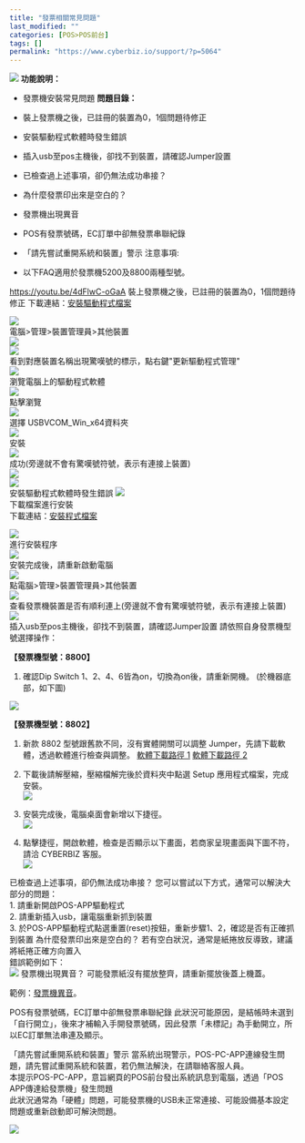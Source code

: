 ```yaml
---
title: "發票相關常見問題"
last_modified: ""
categories: [POS>POS前台]
tags: []
permalink: "https://www.cyberbiz.io/support/?p=5064"
---
```


![](https://www.cyberbiz.io/support/wp-content/uploads/2021/08/企業版.png)
**功能說明：**  

* 發票機安裝常見問題
**問題目錄：**

* 裝上發票機之後，已註冊的裝置為0，1個問題待修正
* 安裝驅動程式軟體時發生錯誤
* 插入usb至pos主機後，卻找不到裝置，請確認Jumper設置
* 已檢查過上述事項，卻仍無法成功串接？
* 為什麼發票印出來是空白的？
* 發票機出現異音
* POS有發票號碼，EC訂單中卻無發票串聯紀錄
* 「請先嘗試重開系統和裝置」警示
注意事項:  

* 以下FAQ適用於發票機5200及8800兩種型號。

https://youtu.be/4dFlwC-oGaA  裝上發票機之後，已註冊的裝置為0，1個問題待修正
下載連結：[安裝驅動程式檔案](https://drive.google.com/open?id=1_5E8MAY8fAAy5HDjuuX8cQ2hEcZBfiKQ)  

![](https://www.cyberbiz.co/support/wp-content/uploads/2019/11/找不到裝置0.png)  
電腦>管理>裝置管理員>其他裝置  
![](https://www.cyberbiz.co/support/wp-content/uploads/2019/11/找不到裝置1.png)  
![](https://www.cyberbiz.co/support/wp-content/uploads/2019/11/找不到裝置2.png)  
看到對應裝置名稱出現驚嘆號的標示，點右鍵"更新驅動程式管理"  
![](https://www.cyberbiz.co/support/wp-content/uploads/2019/11/找不到裝置3.png)  
瀏覽電腦上的驅動程式軟體  
![](https://www.cyberbiz.co/support/wp-content/uploads/2019/11/找不到裝置4.png)  
點擊瀏覽  
![](https://www.cyberbiz.co/support/wp-content/uploads/2019/11/找不到裝置5.png)  
選擇 USBVCOM_Win_x64資料夾  
![](https://www.cyberbiz.co/support/wp-content/uploads/2019/11/找不到裝置6.png)  
安裝  
![](https://www.cyberbiz.co/support/wp-content/uploads/2019/11/找不到裝置7.png)  
成功(旁邊就不會有驚嘆號符號，表示有連接上裝置)  
![](https://www.cyberbiz.co/support/wp-content/uploads/2019/11/代碼52錯誤6.png)  
![](https://www.cyberbiz.co/support/wp-content/uploads/2019/11/invoice_intro2.png)  
安裝驅動程式軟體時發生錯誤 ![](https://www.cyberbiz.co/support/wp-content/uploads/2019/11/代碼52錯誤1.png)  
下載檔案進行安裝  
下載連結：[安裝程式檔案](https://drive.google.com/file/d/1x1BPZeFaaAa8VjW3_pTiAqXP4OYCdE07/view?usp=sharing)  

![](https://www.cyberbiz.co/support/wp-content/uploads/2019/11/代碼52錯誤2.png)  
進行安裝程序  
![](https://www.cyberbiz.co/support/wp-content/uploads/2019/11/代碼52錯誤3.png)  
安裝完成後，請重新啟動電腦  
![](https://www.cyberbiz.co/support/wp-content/uploads/2019/11/代碼52錯誤4.png)  
點電腦>管理>裝置管理員>其他裝置  
![](https://www.cyberbiz.co/support/wp-content/uploads/2019/11/代碼52錯誤5.png)  
查看發票機裝置是否有順利連上(旁邊就不會有驚嘆號符號，表示有連接上裝置)  
![](https://www.cyberbiz.co/support/wp-content/uploads/2019/11/代碼52錯誤6.png)  
插入usb至pos主機後，卻找不到裝置，請確認Jumper設置 請依照自身發票機型號選擇操作：  

**【發票機型號：8800】**  

1. 確認Dip Switch 1、2、4、6皆為on，切換為on後，請重新開機。 (於機器底部，如下圖)  

![](https://www.cyberbiz.io/support/wp-content/uploads/2019/11/熒幕擷取畫面_2021_4_14_下午6_11.png)  

**【發票機型號：8802】**  

1. 新款 8802 型號跟舊款不同，沒有實體開關可以調整 Jumper，先請下載軟體，透過軟體進行檢查與調整。 [軟體下載路徑 1](https://drive.google.com/file/d/11OFommtgJWqYcZFmGWaQT4373BsJC9sO/view?usp=sharing) [軟體下載路徑 2](https://drive.google.com/file/d/1mbPBD49PFuoHyiIaBPhvsSsYVASz-bzT/view?usp=sharing)


2. 下載後請解壓縮，壓縮檔解完後於資料夾中點選 Setup 應用程式檔案，完成安裝。  
![](https://www.cyberbiz.io/support/wp-content/uploads/發票相關常見問題01.png)

3. 安裝完成後，電腦桌面會新增以下捷徑。  
![](https://www.cyberbiz.io/support/wp-content/uploads/發票相關常見問題02.png)

4. 點擊捷徑，開啟軟體，檢查是否顯示以下畫面，若商家呈現畫面與下圖不符，請洽 CYBERBIZ 客服。  
![](https://www.cyberbiz.io/support/wp-content/uploads/發票相關常見問題03.png)

已檢查過上述事項，卻仍無法成功串接？ 您可以嘗試以下方式，通常可以解決大部分的問題：  
1\. 請重新開啟POS-APP驅動程式  
2\. 請重新插入usb，讓電腦重新抓到裝置  
3\. 於POS-APP驅動程式點選重置(reset)按鈕，重新步驟1、2，確認是否有正確抓到裝置  為什麼發票印出來是空白的？
若有空白狀況，通常是紙捲放反導致，建議將紙捲正確方向置入  
錯誤範例如下：  
![](https://www.cyberbiz.io/support/wp-content/uploads/2021/12/錯誤方向擺放發票紙.png)
發票機出現異音？ 可能發票紙沒有擺放整齊，請重新擺放後蓋上機蓋。  

範例：[發票機異音](https://drive.google.com/file/d/12Cnb5YsTSt5HSYQBYukbcjOugdm4QGQ4/view?usp=sharing)。  

POS有發票號碼，EC訂單中卻無發票串聯紀錄
此狀況可能原因，是結帳時未選到「自行開立」，後來才補輸入手開發票號碼，因此發票「未標記」為手動開立，所以EC訂單無法串連及顯示。  



「請先嘗試重開系統和裝置」警示 當系統出現警示，POS-PC-APP連線發生問題，請先嘗試重開系統和裝置，若仍無法解決，在請聯絡客服人員。  
本提示POS-PC-APP，意旨網頁的POS前台發出系統訊息到電腦，透過「POS APP傳達給發票機」發生問題  
此狀況通常為「硬體」問題，可能發票機的USB未正常連接、可能設備基本設定問題或重新啟動即可解決問題。  

![](https://www.cyberbiz.io/support/wp-content/uploads/POS設備異常.jpg)  



